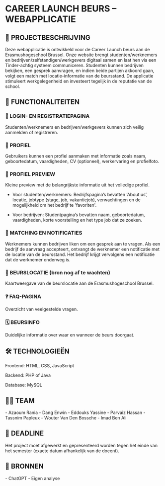 <H1>CAREER LAUNCH BEURS – WEBAPPLICATIE</H1>

<H2>📌 PROJECTBESCHRIJVING</H2>

Deze webapplicatie is ontwikkeld voor de Career Launch beurs aan de Erasmushogeschool Brussel. Onze website brengt studenten/werknemers en bedrijven/zelfstandigen/werkgevers digitaal samen en laat hen via een Tinder-achtig systeem communiceren. Studenten kunnen bedrijven bekijken, een gesprek aanvragen, en indien beide partijen akkoord gaan, volgt een match met locatie-informatie van de beursstand. De applicatie stimuleert werkgelegenheid en investeert tegelijk in de reputatie van de school.

<H2> 🎯 FUNCTIONALITEITEN </H2>

<H3> 🔐 LOGIN- EN REGISTRATIEPAGINA</H3>

Studenten/werknemers en bedrijven/werkgevers kunnen zich veilig aanmelden of registreren.

<H3> 👤 PROFIEL </H3>

Gebruikers kunnen een profiel aanmaken met informatie zoals naam, geboortedatum, vaardigheden, CV (optioneel), werkervaring en profielfoto.

<H3> 📄 PROFIEL PREVIEW</H3>

Kleine preview met de belangrijkste informatie uit het volledige profiel.

  - Voor studenten/werknemers: Bedrijfspagina’s bevatten ‘About us’, locatie, jobtype (stage, job, vakantiejob), verwachtingen en de mogelijkheid om het bedrijf te 'favoriten'.

  - Voor bedrijven: Studentpagina’s bevatten naam, geboortedatum, vaardigheden, korte voorstelling en het type job dat ze zoeken.

<H3> 💬 MATCHING EN NOTIFICATIES</H3>

Werknemers kunnen bedrijven liken om een gesprek aan te vragen. Als een bedrijf de aanvraag accepteert, ontvangt de werknemer een notificatie met de locatie van de beursstand. Het bedrijf krijgt vervolgens een notificatie dat de werknemer onderweg is.

<H3> 📍 BEURSLOCATIE (bron nog af te wachten)</H3>

Kaartweergave van de beurslocatie aan de Erasmushogeschool Brussel.

<H3> ❓ FAQ-PAGINA</H3>

Overzicht van veelgestelde vragen.

<H3> 🗓️ BEURSINFO</H3>

Duidelijke informatie over waar en wanneer de beurs doorgaat.

<H2> 🛠️ TECHNOLOGIEËN</H2>

Frontend: HTML, CSS, JavaScript

Backend: PHP of Java

Database: MySQL

<H2> 👨‍💻 TEAM</H2>
- Azaoum Rania
- Dang Enwin
- Eddouks Yassine
- Parvaiz Hassan
- Tassnim Papleux
- Wouter Van Den Bossche
- Imad Ben Ali

<H2> 📆 DEADLINE</H2>

Het project moet afgewerkt en gepresenteerd worden tegen het einde van het semester (exacte datum afhankelijk van de docent).

<H2> 🔗 BRONNEN</H2>
- ChatGPT
- Eigen analyse

